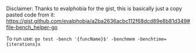 Disclaimer: Thanks to evalphobia for the gist, this is basically just a copy pasted code from it:
https://gist.github.com/evalphobia/a2ba2636acbc112f68dcd89e8b81d349#file-bench_helper-go

To run use: 
```go test -bench '{funcName}$' -benchmem -benchtime={iterations}x```
